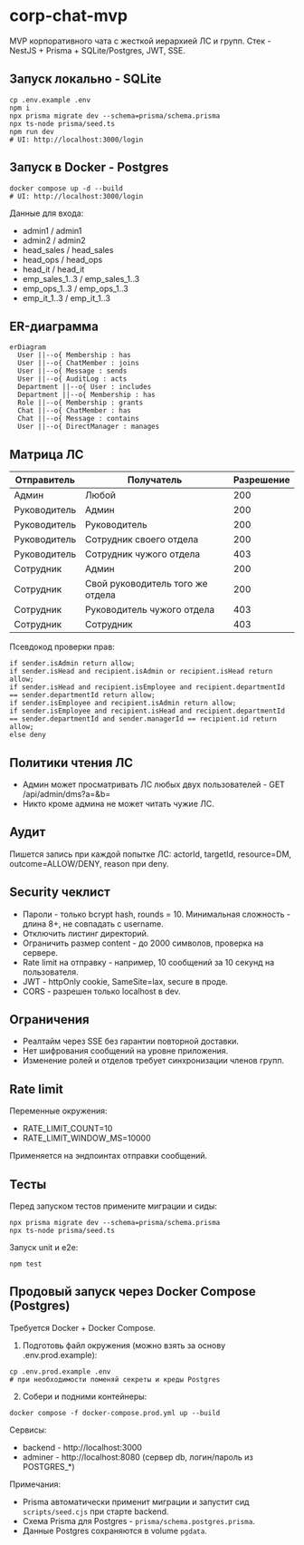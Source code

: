 # corp-chat-mvp

MVP корпоративного чата с жесткой иерархией ЛС и групп. Стек - NestJS + Prisma + SQLite/Postgres, JWT, SSE.

## Запуск локально - SQLite
```
cp .env.example .env
npm i
npx prisma migrate dev --schema=prisma/schema.prisma
npx ts-node prisma/seed.ts
npm run dev
# UI: http://localhost:3000/login
```

## Запуск в Docker - Postgres
```
docker compose up -d --build
# UI: http://localhost:3000/login
```

Данные для входа:
- admin1 / admin1
- admin2 / admin2
- head_sales / head_sales
- head_ops / head_ops
- head_it / head_it
- emp_sales_1..3 / emp_sales_1..3
- emp_ops_1..3 / emp_ops_1..3
- emp_it_1..3 / emp_it_1..3

## ER-диаграмма
```mermaid
erDiagram
  User ||--o{ Membership : has
  User ||--o{ ChatMember : joins
  User ||--o{ Message : sends
  User ||--o{ AuditLog : acts
  Department ||--o{ User : includes
  Department ||--o{ Membership : has
  Role ||--o{ Membership : grants
  Chat ||--o{ ChatMember : has
  Chat ||--o{ Message : contains
  User ||--o{ DirectManager : manages
```

## Матрица ЛС
| Отправитель | Получатель | Разрешение |
| - | - | - |
| Админ | Любой | 200 |
| Руководитель | Админ | 200 |
| Руководитель | Руководитель | 200 |
| Руководитель | Сотрудник своего отдела | 200 |
| Руководитель | Сотрудник чужого отдела | 403 |
| Сотрудник | Админ | 200 |
| Сотрудник | Свой руководитель того же отдела | 200 |
| Сотрудник | Руководитель чужого отдела | 403 |
| Сотрудник | Сотрудник | 403 |

Псевдокод проверки прав:
```
if sender.isAdmin return allow;
if sender.isHead and recipient.isAdmin or recipient.isHead return allow;
if sender.isHead and recipient.isEmployee and recipient.departmentId == sender.departmentId return allow;
if sender.isEmployee and recipient.isAdmin return allow;
if sender.isEmployee and recipient.isHead and recipient.departmentId == sender.departmentId and sender.managerId == recipient.id return allow;
else deny
```

## Политики чтения ЛС
- Админ может просматривать ЛС любых двух пользователей - GET /api/admin/dms?a=&b=
- Никто кроме админа не может читать чужие ЛС.

## Аудит
Пишется запись при каждой попытке ЛС: actorId, targetId, resource=DM, outcome=ALLOW/DENY, reason при deny.

## Security чеклист
- Пароли - только bcrypt hash, rounds = 10. Минимальная сложность - длина 8+, не совпадать с username.
- Отключить листинг директорий.
- Ограничить размер content - до 2000 символов, проверка на сервере.
- Rate limit на отправку - например, 10 сообщений за 10 секунд на пользователя.
- JWT - httpOnly cookie, SameSite=lax, secure в проде.
- CORS - разрешен только localhost в dev.

## Ограничения
- Реалтайм через SSE без гарантии повторной доставки.
- Нет шифрования сообщений на уровне приложения.
- Изменение ролей и отделов требует синхронизации членов групп.

## Rate limit
Переменные окружения:
- RATE_LIMIT_COUNT=10
- RATE_LIMIT_WINDOW_MS=10000

Применяется на эндпоинтах отправки сообщений.


## Тесты
Перед запуском тестов примените миграции и сиды:
```
npx prisma migrate dev --schema=prisma/schema.prisma
npx ts-node prisma/seed.ts
```
Запуск unit и e2e:
```
npm test
```


## Продовый запуск через Docker Compose (Postgres)
Требуется Docker + Docker Compose.

1) Подготовь файл окружения (можно взять за основу .env.prod.example):
```
cp .env.prod.example .env
# при необходимости поменяй секреты и креды Postgres
```

2) Собери и подними контейнеры:
```
docker compose -f docker-compose.prod.yml up --build
```
Сервисы:
- backend - http://localhost:3000
- adminer - http://localhost:8080 (сервер db, логин/пароль из POSTGRES_*)

Примечания:
- Prisma автоматически применит миграции и запустит сид `scripts/seed.cjs` при старте backend.
- Схема Prisma для Postgres - `prisma/schema.postgres.prisma`.
- Данные Postgres сохраняются в volume `pgdata`.
